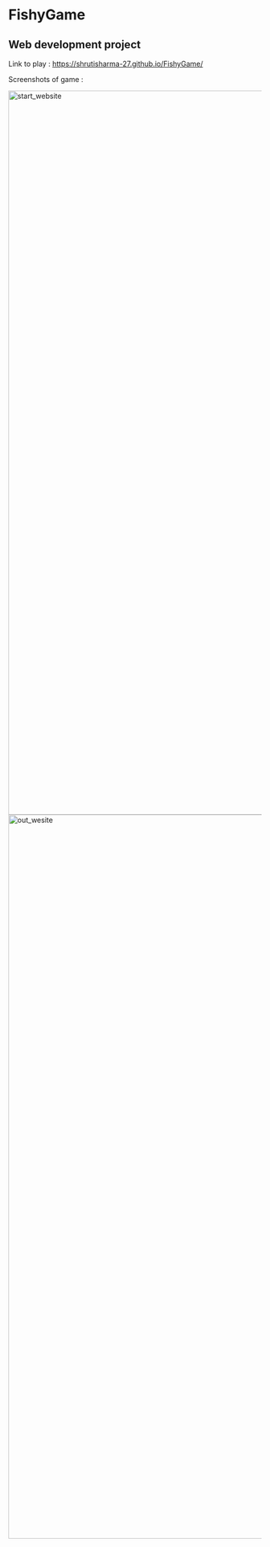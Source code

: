 # FishyGame
## Web development project

Link to play : https://shrutisharma-27.github.io/FishyGame/

Screenshots of game :

<img width="1440" alt="start_website" src="https://user-images.githubusercontent.com/53565103/214894681-886e4e3e-6f45-45ef-90cb-518a81ae6af8.png">

<img width="1440" alt="out_wesite" src="https://user-images.githubusercontent.com/53565103/214894799-fe72bdd2-cbea-41d7-b7a3-04ca5fd47b98.png">

